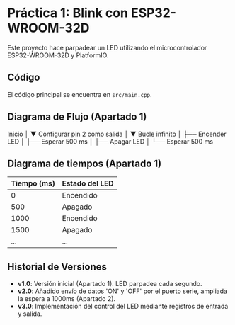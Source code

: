 # Práctica 1: Blink con ESP32-WROOM-32D

Este proyecto hace parpadear un LED utilizando el microcontrolador ESP32-WROOM-32D y PlatformIO.

## Código
El código principal se encuentra en `src/main.cpp`.

## Diagrama de Flujo (Apartado 1)
Inicio
   │
   ▼
Configurar pin 2 como salida
   │
   ▼
Bucle infinito
   │
   ├── Encender LED
   │
   ├── Esperar 500 ms
   │
   ├── Apagar LED
   │
   └── Esperar 500 ms

## Diagrama de tiempos (Apartado 1)
Tiempo (ms) | Estado del LED
------------|---------------
0           | Encendido
500         | Apagado
1000        | Encendido
1500        | Apagado
...         | ...


## Historial de Versiones

- **v1.0**: Versión inicial (Apartado 1). LED parpadea cada segundo.
- **v2.0**: Añadido envío de datos 'ON' y 'OFF' por el puerto serie, ampliada la espera a 1000ms (Apartado 2).
- **v3.0**: Implementación del control del LED mediante registros de entrada y salida.